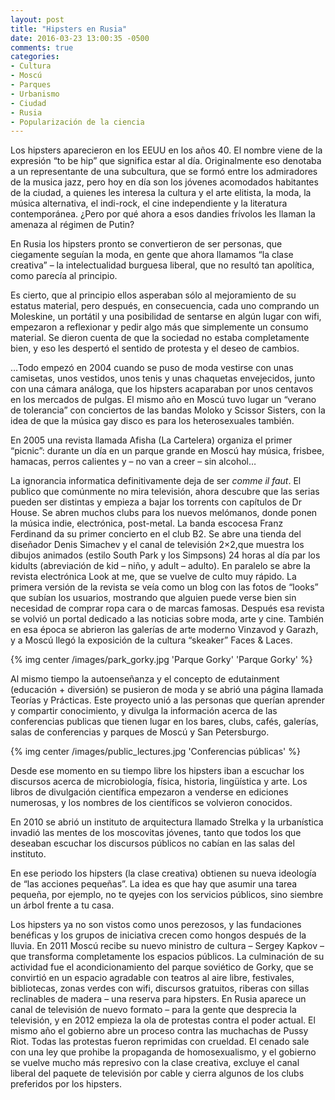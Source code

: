 ```yaml
---
layout: post
title: "Hipsters en Rusia"
date: 2016-03-23 13:00:35 -0500
comments: true
categories:
- Cultura
- Moscú
- Parques
- Urbanismo
- Ciudad
- Rusia
- Popularización de la ciencia
---
```


Los hipsters aparecieron en los EEUU en los años 40.
El nombre viene de la expresión “to be hip” que significa estar al día.
Originalmente eso denotaba a un representante de una subcultura,
que se formó entre los admiradores de la musica jazz,
pero hoy en día son los jóvenes acomodados habitantes de la ciudad,
a quienes les interesa la cultura y el arte elitista, la moda,
la música alternativa, el indi-rock, el cine independiente y
la literatura contemporánea.
¿Pero por qué ahora a esos dandies frívolos les llaman la amenaza al régimen de Putin?

En Rusia los hipsters pronto se convertieron de ser personas,
que ciegamente seguían la moda, en gente que ahora llamamos “la clase creativa” –
la intelectualidad burguesa liberal, que no resultó tan apolítica, como parecía al principio.

Es cierto, que al principio ellos asperaban sólo al mejoramiento de su estatus material, pero después, en consecuencia, cada uno comprando un Moleskine, un portátil y una posibilidad de sentarse en algún lugar con wifi, empezaron a reflexionar y pedir algo más que simplemente un consumo material. Se dieron cuenta de que la sociedad no estaba completamente bien, y eso les despertó el sentido de protesta y el deseo de cambios.

…Todo empezó en 2004 cuando se puso de moda vestirse con unas camisetas,
unos vestidos, unos tenis y unas chaquetas envejecidos, junto con una cámara análoga,
que los hipsters acaparaban por unos centavos en los mercados de pulgas. El mismo año
en Moscú tuvo lugar un “verano de tolerancia” con conciertos de las bandas Moloko
y Scissor Sisters, con la idea de que la música gay disco es para los heterosexuales también.

En 2005 una revista llamada Afisha (La Cartelera) organiza el primer “picnic”:
durante un día en un parque grande en Moscú hay música, frisbee, hamacas, perros calientes
y – no van a creer – sin alcohol…

La ignorancia informatica definitivamente deja de ser *comme il faut*.
El publico que comúnmente no mira televisión, ahora descubre que las serias pueden
ser distintas y empieza a bajar los torrents con capítulos de Dr House.
Se abren muchos clubs para los nuevos melómanos, donde ponen la música indie,
electrónica, post-metal. La banda escocesa Franz Ferdinand da su primer
concierto en el club B2. Se abre una tienda del diseñador Denis Simachev y
el canal de televisión 2×2,que muestra los dibujos animados
(estilo South Park y los Simpsons) 24 horas al día par los kidults
(abreviación de kid – niño, y adult – adulto). En paralelo se abre la revista
electrónica Look at me, que se vuelve de culto muy rápido.
La primera versión de la revista se veía como un blog con las fotos de “looks”
que subían los usuarios, mostrando que alguien puede verse bien sin necesidad
de comprar ropa cara o de marcas famosas. Después esa revista se volvió un
portal dedicado a las noticias sobre moda, arte y cine. También en esa época
se abrieron las galerías de arte moderno Vinzavod y Garazh, y a Moscú llegó
la exposición de la cultura “skeaker” Faces & Laces.

{% img center /images/park_gorky.jpg 'Parque Gorky' 'Parque Gorky' %}

Al mismo tiempo la autoenseñanza y el concepto de edutainment
(educación + diversión) se pusieron de moda y se abrió una página llamada
Teorías y Prácticas. Este proyecto unió a las personas que querían aprender
y compartir conocimiento, y divulga la información acerca de las conferencias
publicas que tienen lugar en los bares, clubs, cafés,  galerías,
salas de conferencias y parques de Moscú y San Petersburgo.

{% img center /images/public_lectures.jpg 'Conferencias públicas' %}

Desde ese momento en su tiempo libre los hipsters iban a escuchar los
discursos acerca de microbiología, física, historia, lingüística y arte.
Los libros de divulgación científica empezaron a venderse en ediciones numerosas,
y los nombres de los científicos se volvieron conocidos.

En 2010 se abrió un instituto de arquitectura llamado Strelka y la urbanística
invadió las mentes de los moscovitas jóvenes, tanto que todos
los que deseaban escuchar los discursos públicos no cabían en las salas del instituto.

En ese periodo los hipsters (la clase creativa) obtienen su nueva ideología
de “las acciones pequeñas”. La idea es que hay que asumir una tarea pequeña,
por ejemplo, no te qyejes con los servicios públicos, sino siembre un árbol frente a tu casa.

Los hipsters ya no son vistos como unos perezosos, y las fundaciones benéficas
y los grupos de iniciativa crecen como hongos después de la lluvia.
En 2011 Moscú recibe su nuevo ministro de cultura – Sergey Kapkov –
que transforma completamente los espacios públicos. La culminación de
su actividad fue el acondicionamiento del parque soviético de Gorky,
que se convirtió en un espacio agradable con teatros al aire libre, festivales,
bibliotecas, zonas verdes con wifi, discursos gratuitos, riberas con sillas
reclinables de madera – una reserva para hipsters. En Rusia aparece un canal
de televisión de nuevo formato – para la gente que desprecia la televisión,
y en 2012 empieza la ola de protestas contra el poder actual.
El mismo año el gobierno abre un proceso contra las muchachas de Pussy Riot.
Todas las protestas fueron reprimidas con crueldad. El cenado sale con una ley
que prohibe la propaganda de homosexualismo, y el gobierno se vuelve mucho
más represivo con la clase creativa, excluye el canal liberal del paquete
de televisión por cable y cierra algunos de los clubs preferidos por los hipsters.
